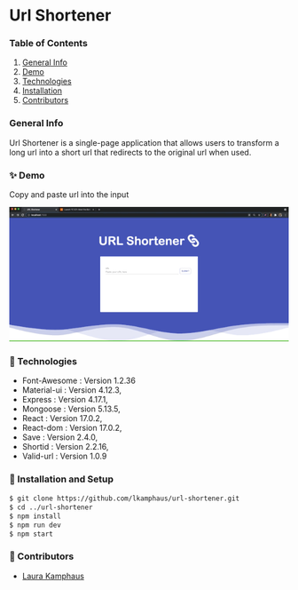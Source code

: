 # Url Shortener
### Table of Contents
1. [General Info](#🌴-General-Info)
2. [Demo](#✨-Demo)
3. [Technologies](#🧪-Technologies)
4. [Installation](#🚀-Installation)
5. [Contributors](#🤝-Contributors)


### General Info
Url Shortener is a single-page application that allows users to transform a long url into a short url that redirects to the original url when used. 

### ✨ Demo
Copy and paste url into the input

![Shorten URL](url-shortener.gif)
<br />

### 🧪 Technologies
* Font-Awesome : Version 1.2.36
* Material-ui : Version 4.12.3,
* Express : Version 4.17.1,
* Mongoose : Version 5.13.5,
* React : Version 17.0.2,
* React-dom : Version 17.0.2,
* Save : Version 2.4.0,
* Shortid : Version 2.2.16,
* Valid-url : Version 1.0.9

### 🚀 Installation and Setup
```
$ git clone https://github.com/lkamphaus/url-shortener.git
$ cd ../url-shortener
$ npm install
$ npm run dev
$ npm start
```


### 🤝 Contributors
- [Laura Kamphaus](https://github.com/lkamphaus)


